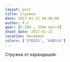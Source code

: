 ```yaml
---
layout: post
title: Стружка
date: 2017-01-22 00:00:00
author: К.С.
gear: [E-300 , 35mm macro]
shoot_date: 2017-01-22
location: Нахабино
colors: ['576525', '6d6514']
---
```


Стружка от карандашей.
